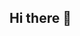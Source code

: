 ## Hi there 👋

<!--
**Pandi202917/Pandi202917** is a ✨ _special_ ✨ repository because its `README.md` (this file) appears on your GitHub 

### Hello World! 👋 I'm Pandimuneeswaran
- 🚀 Aspiring SAP ABAP Developer transitioning from a Program Management background.
- 💡 Learning SAP ABAP from scratch and working on real-time projects  
- 🔨 Skills: SAP ABAP, SQL, ERP, Problem-solving  
- 📚 Currently studying: TAW10, SAP ERP.
- 🎯 Goal: Become a professional SAP ABAP Developer  
- 💼 [LinkedIn [Profile]())](https://www.linkedin.com/in/pandimuneeswaran-m)
